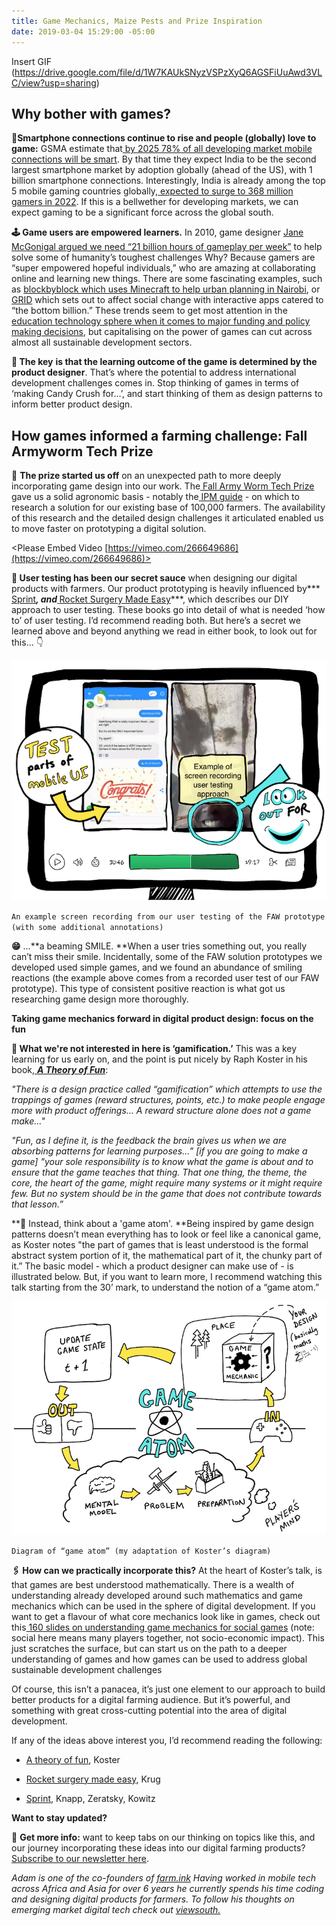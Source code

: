 ```yaml
---
title: Game Mechanics, Maize Pests and Prize Inspiration
date: 2019-03-04 15:29:00 -05:00
---
```


Insert GIF (https://drive.google.com/file/d/1W7KAUkSNyzVSPzXyQ6AGSFiUuAwd3VLC/view?usp=sharing)

## Why bother with games?

**📱Smartphone connections continue to rise and people (globally) love to game:** GSMA estimate that[ by 2025 78% of all developing market mobile connections will be smart](https://www.gsma.com/r/mobileeconomy/sub-saharan-africa/). By that time they expect India to be the second largest smartphone market by adoption globally (ahead of the US), with 1 billion smartphone connections. Interestingly, India is already among the top 5 mobile gaming countries globally,[ expected to surge to 368 million gamers in 2022](https://www.mmaglobal.com/files/casestudies/kantar_imrb_x_mma_x_pokkt_india_market_study.pdf). If this is a bellwether for developing markets, we can expect gaming to be a significant force across the global south.

**🕹 Game users are empowered learners.** In 2010, game designer [Jane McGonigal argued we need “21 billion hours of gameplay per week”](https://www.youtube.com/watch?v=dE1DuBesGYM) to help solve some of humanity’s toughest challenges Why? Because gamers are “super empowered hopeful individuals,” who are amazing at collaborating online and learning new things. There are some fascinating examples, such as [blockbyblock which uses Minecraft to help urban planning in Nairobi](https://www.blockbyblock.org/projects/nairobi), or[ GRID](https://gamingfordev.com/about-us/) which sets out to affect social change with interactive apps catered to “the bottom billion.” These trends seem to get most attention in the[ education technology sphere when it comes to major funding and policy making decisions](http://blogs.worldbank.org/edutech/new-research-hub-use-technology-education-developing-countries), but capitalising on the power of games can cut across almost all sustainable development sectors.

**🔑 The key** **is that the learning outcome of the game is determined by the product designer**. That’s where the potential to address international development challenges comes in. Stop thinking of games in terms of ‘making Candy Crush for…’, and start thinking of them as design patterns to inform better product design.

## How games informed a farming challenge: Fall Armyworm Tech Prize

🐛 **The prize started us off** on an unexpected path to more deeply incorporating game design into our work. The[ Fall Army Worm Tech Prize](https://fallarmywormtech.challenges.org/) gave us a solid agronomic basis - notably the[ IPM guide](https://www.usaid.gov/sites/default/files/documents/1867/Fall-Armyworm-IPM-Guide-for-Africa-Jan_30-2018.pdf) - on which to research a solution for our existing base of 100,000 farmers. The availability of this research and the detailed design challenges it articulated enabled us to move faster on prototyping a digital solution.

<Please Embed Video [https://vimeo.com/266649686](https://vimeo.com/266649686)>

**🔧 User testing has been our secret sauce** when designing our digital products with farmers. Our product prototyping is heavily influenced by\*\*\*[ Sprint](https://www.amazon.com/Sprint-Solve-Problems-Test-Ideas/dp/1442397683)***, and[ ](https://www.amazon.com/Rocket-Surgery-Made-Easy-Yourself/dp/0321657292)***[Rocket Surgery Made Easy](https://www.amazon.com/Rocket-Surgery-Made-Easy-Yourself/dp/0321657292)\*\*\*, which describes our DIY approach to user testing. These books go into detail of what is needed ‘how to’ of user testing. I’d recommend reading both. But here’s a secret we learned above and beyond anything we read in either book, to look out for this… 👇

![adam blog pic.png](/uploads/adam%20blog%20pic.png)

`An example screen recording from our user testing of the FAW prototype (with some additional annotations)`

**😁** …\*\*a beaming SMILE. \*\*When a user tries something out, you really can’t miss their smile. Incidentally, some of the FAW solution prototypes we developed used simple games, and we found an abundance of smiling reactions (the example above comes from a recorded user test of our FAW prototype). This type of consistent positive reaction is what got us researching game design more thoroughly.

**Taking game mechanics forward in digital product design: focus on the fun**

**🚫 What we're not interested in here is ‘gamification.’** This was a key learning for us early on, and the point is put nicely by Raph Koster in his book,[ ](https://www.amazon.com/gp/product/1449363210/ref=as_li_ss_il?ie=UTF8&camp=1789&creative=390957&creativeASIN=1449363210&linkCode=as2&tag=atheoroffunfo-20)***[A Theory of Fun](https://www.amazon.com/gp/product/1449363210/ref=as_li_ss_il?ie=UTF8&camp=1789&creative=390957&creativeASIN=1449363210&linkCode=as2&tag=atheoroffunfo-20)***:

*"There is a design practice called “gamification” which attempts to use the trappings of games (reward structures, points, etc.) to make people engage more with product offerings… A reward structure alone does not a game make…"*

*"Fun, as I define it, is the feedback the brain gives us when we are absorbing patterns for learning purposes…” \[if you are going to make a game\] "your sole responsibility is to know what the game is about and to ensure that the game teaches that thing. That one thing, the theme, the core, the heart of the game, might require many systems or it might require few. But no system should be in the game that does not contribute towards that lesson.”*

\*\*👾 Instead, think about a 'game atom'. \*\*Being inspired by game design patterns doesn’t mean everything has to look or feel like a canonical game, as Koster notes "the part of games that is least understood is the formal abstract system portion of it, the mathematical part of it, the chunky part of it.” The basic model - which a product designer can make use of - is illustrated below. But, if you want to learn more, I recommend watching this talk starting from the 30’ mark, to understand the notion of a “game atom.”

![adam blog pic 2.png](/uploads/adam%20blog%20pic%202.png)

`Diagram of “game atom” (my adaptation of Koster’s diagram)`

**🖇 How can we practically incorporate this?** At the heart of Koster’s talk, is that games are best understood mathematically. There is a wealth of understanding already developed around such mathematics and game mechanics which can be used in the sphere of digital development. If you want to get a flavour of what core mechanics look like in games, check out this[ 160 slides on understanding game mechanics for social games](https://www.raphkoster.com/games/presentations/social-mechanics-the-engines-behind-everything-multiplayer/) (note: social here means many players together, not socio-economic impact). This just scratches the surface, but can start us on the path to a deeper understanding of games and how games can be used to address global sustainable development challenges

Of course, this isn’t a panacea, it’s just one element to our approach to build better products for a digital farming audience. But it’s powerful, and something with great cross-cutting potential into the area of digital development.

If any of the ideas above interest you, I’d recommend reading the following:

* [A theory of fun](https://www.amazon.com/gp/product/1449363210/ref=as_li_ss_il?ie=UTF8&camp=1789&creative=390957&creativeASIN=1449363210&linkCode=as2&tag=atheoroffunfo-20), Koster

* [Rocket surgery made easy](https://www.amazon.com/Rocket-Surgery-Made-Easy-Yourself/dp/0321657292), Krug

* [Sprint](https://www.amazon.com/Sprint-Solve-Problems-Test-Ideas/dp/1442397683), Knapp, Zeratsky, Kowitz

**Want to stay updated?**

📩 **Get more info:** want to keep tabs on our thinking on topics like this, and our journey incorporating these ideas into our digital farming products? [Subscribe to our newsletter here](http://viewsouth.co/).

*Adam is one of the co-founders of [farm.ink](https://farm.ink/) Having worked in mobile tech across Africa and Asia for over 6 years he currently spends his time coding and designing digital products for farmers. To follow his thoughts on emerging market digital tech check out [viewsouth.](http://viewsouth.co/)*